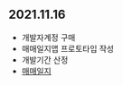 
2021.11.16 
 - 
 - 개발자계정 구매
 - 매매일지앱 프로토타입 작성
 - 개발기간 산정 
 - [매매일지](https://serious-walrus-338.notion.site/9aaf57e459fc471a9c808a1bc218f9fd)
